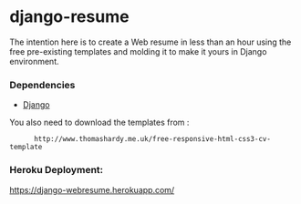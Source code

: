 # django-resume
The intention here is to create a Web resume in less than an hour using the free pre-existing templates and molding it to make it yours in Django environment.

### Dependencies
<ul>
    <li> 
        <a href="https://www.djangoproject.com/" >Django</a>
    </li>
</ul>

You also need to download the templates from :
```
      http://www.thomashardy.me.uk/free-responsive-html-css3-cv-template
```



### Heroku Deployment:
https://django-webresume.herokuapp.com/
